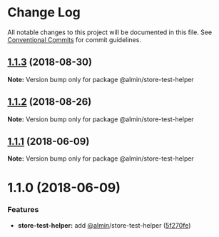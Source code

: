 # Change Log

All notable changes to this project will be documented in this file.
See [Conventional Commits](https://conventionalcommits.org) for commit guidelines.

<a name="1.1.3"></a>
## [1.1.3](https://github.com/almin/almin/compare/@almin/store-test-helper@1.1.2...@almin/store-test-helper@1.1.3) (2018-08-30)

**Note:** Version bump only for package @almin/store-test-helper





<a name="1.1.2"></a>
## [1.1.2](https://github.com/almin/almin/compare/@almin/store-test-helper@1.1.1...@almin/store-test-helper@1.1.2) (2018-08-26)

**Note:** Version bump only for package @almin/store-test-helper





<a name="1.1.1"></a>
## [1.1.1](https://github.com/almin/almin/compare/@almin/store-test-helper@1.1.0...@almin/store-test-helper@1.1.1) (2018-06-09)




**Note:** Version bump only for package @almin/store-test-helper

<a name="1.1.0"></a>
# 1.1.0 (2018-06-09)


### Features

* **store-test-helper:** add [@almin](https://github.com/almin)/store-test-helper ([5f270fe](https://github.com/almin/almin/commit/5f270fe))
